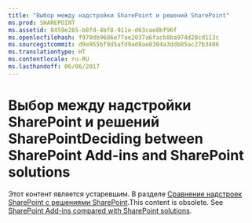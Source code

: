```yaml
---
title: "Выбор между надстройки SharePoint и решений SharePoint"
ms.prod: SHAREPOINT
ms.assetid: 8459e265-b8fd-4bf8-911e-d63cae8bf96f
ms.openlocfilehash: f970db9686e77ae2037a6facb8ba974d28cd113c
ms.sourcegitcommit: d9e955bf9d5afd9ad8ae8304a3ddb85ac27b3406
ms.translationtype: HT
ms.contentlocale: ru-RU
ms.lasthandoff: 06/06/2017
---
```

# <a name="deciding-between-sharepoint-add-ins-and-sharepoint-solutions"></a><span data-ttu-id="57bac-102">Выбор между надстройки SharePoint и решений SharePoint</span><span class="sxs-lookup"><span data-stu-id="57bac-102">Deciding between SharePoint Add-ins and SharePoint solutions</span></span>

<span data-ttu-id="57bac-p101">Этот контент является устаревшим. В разделе  [Сравнение надстроек SharePoint с решениями SharePoint](sharepoint-add-ins-compared-with-sharepoint-solutions).</span><span class="sxs-lookup"><span data-stu-id="57bac-p101">This content is obsolete. See  [SharePoint Add-ins compared with SharePoint solutions](sharepoint-add-ins-compared-with-sharepoint-solutions).</span></span> 
  
    
    


